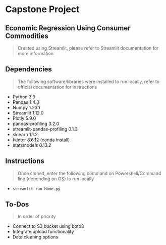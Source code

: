 # Capstone Project 
## Economic Regression Using Consumer Commodities
> Created using Streamlit, please refer to Streamlit documentation for more information
## Dependencies
> The following software/libraries were installed to run locally, refer to official documentation for instructions
- Python 3.9
- Pandas 1.4.3
- Numpy 1.23.1
- Streamlit 1.12.0
- Plotly 5.9.0
- pandas-profiling 3.2.0
- streamlit-pandas-profiling 0.1.3
- sklearn 1.1.2
- tkinter 8.6.12 (conda install)
- statsmodels 0.13.2
## Instructions
> Once cloned, enter the following command on Powershell/Command line (depending on OS) to run locally 
- `streamlit run Home.py`
## To-Dos
> In order of priority
- Connect to S3 bucket using boto3
- Integrate upload functionality
- Data cleaning options

